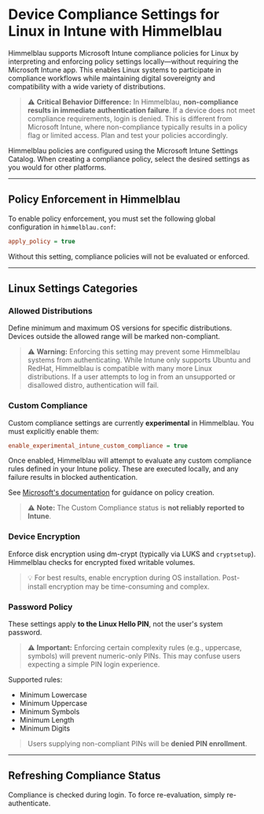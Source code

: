 # Device Compliance Settings for Linux in Intune with Himmelblau

Himmelblau supports Microsoft Intune compliance policies for Linux by interpreting and enforcing policy settings locally—without requiring the Microsoft Intune app. This enables Linux systems to participate in compliance workflows while maintaining digital sovereignty and compatibility with a wide variety of distributions.

> ⚠️ **Critical Behavior Difference:**
> In Himmelblau, **non-compliance results in immediate authentication failure**.
> If a device does not meet compliance requirements, login is denied.
> This is different from Microsoft Intune, where non-compliance typically results in a policy flag or limited access. Plan and test your policies accordingly.

Himmelblau policies are configured using the Microsoft Intune Settings Catalog. When creating a compliance policy, select the desired settings as you would for other platforms.

---

## Policy Enforcement in Himmelblau

To enable policy enforcement, you must set the following global configuration in `himmelblau.conf`:

```ini
apply_policy = true
```

Without this setting, compliance policies will not be evaluated or enforced.

---

## Linux Settings Categories

### Allowed Distributions

Define minimum and maximum OS versions for specific distributions. Devices outside the allowed range will be marked non-compliant.

> ⚠️ **Warning:** Enforcing this setting may prevent some Himmelblau systems from authenticating.
> While Intune only supports Ubuntu and RedHat, Himmelblau is compatible with many more Linux distributions. If a user attempts to log in from an unsupported or disallowed distro, authentication will fail.

### Custom Compliance

Custom compliance settings are currently **experimental** in Himmelblau. You must explicitly enable them:

```ini
enable_experimental_intune_custom_compliance = true
```

Once enabled, Himmelblau will attempt to evaluate any custom compliance rules defined in your Intune policy. These are executed locally, and any failure results in blocked authentication.

See [Microsoft's documentation](https://learn.microsoft.com/en-us/intune/intune-service/protect/compliance-use-custom-settings) for guidance on policy creation.

> ⚠️ **Note:** The Custom Compliance status is **not reliably reported to Intune**.

### Device Encryption

Enforce disk encryption using dm-crypt (typically via LUKS and `cryptsetup`). Himmelblau checks for encrypted fixed writable volumes.

> 💡 For best results, enable encryption during OS installation. Post-install encryption may be time-consuming and complex.

### Password Policy

These settings apply **to the Linux Hello PIN**, not the user's system password.

> ⚠️ **Important:**
> Enforcing certain complexity rules (e.g., uppercase, symbols) will prevent numeric-only PINs. This may confuse users expecting a simple PIN login experience.

Supported rules:

* Minimum Lowercase
* Minimum Uppercase
* Minimum Symbols
* Minimum Length
* Minimum Digits

> Users supplying non-compliant PINs will be **denied PIN enrollment**.

---

## Refreshing Compliance Status

Compliance is checked during login. To force re-evaluation, simply re-authenticate.
